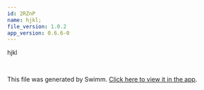 ```yaml
---
id: 2RZnP
name: hjkl;
file_version: 1.0.2
app_version: 0.6.6-0
---
```


hjkl

<br/>

This file was generated by Swimm. [Click here to view it in the app](http://localhost:5000/repos/ls4DA2fLasmQuEbT4ipw/docs/2RZnP).